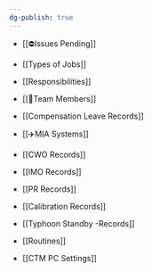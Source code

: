 ```yaml
---
dg-publish: true
---
```


- [[⛔Issues Pending]]
- [[Types of Jobs]]
- [[Responsibilities]]
- [[👨Team Members]]
- [[Compensation Leave Records]]
- [[✈️MIA Systems]]
- [[CWO Records]]
- [[IMO Records]]
- [[PR Records]]
- [[Calibration Records]]

- [[Typhoon Standby -Records]]

- [[Routines]]

- [[CTM PC Settings]]